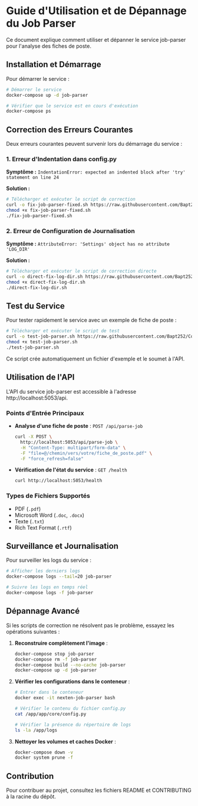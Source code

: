# Guide d'Utilisation et de Dépannage du Job Parser

Ce document explique comment utiliser et dépanner le service job-parser pour l'analyse des fiches de poste.

## Installation et Démarrage

Pour démarrer le service :

```bash
# Démarrer le service
docker-compose up -d job-parser

# Vérifier que le service est en cours d'exécution
docker-compose ps
```

## Correction des Erreurs Courantes

Deux erreurs courantes peuvent survenir lors du démarrage du service :

### 1. Erreur d'Indentation dans config.py

**Symptôme :** `IndentationError: expected an indented block after 'try' statement on line 24`

**Solution :**
```bash
# Télécharger et exécuter le script de correction
curl -o fix-job-parser-fixed.sh https://raw.githubusercontent.com/Bapt252/Commitment-/main/fix-job-parser-fixed.sh
chmod +x fix-job-parser-fixed.sh
./fix-job-parser-fixed.sh
```

### 2. Erreur de Configuration de Journalisation

**Symptôme :** `AttributeError: 'Settings' object has no attribute 'LOG_DIR'`

**Solution :**
```bash
# Télécharger et exécuter le script de correction directe
curl -o direct-fix-log-dir.sh https://raw.githubusercontent.com/Bapt252/Commitment-/main/direct-fix-log-dir.sh
chmod +x direct-fix-log-dir.sh
./direct-fix-log-dir.sh
```

## Test du Service

Pour tester rapidement le service avec un exemple de fiche de poste :

```bash
# Télécharger et exécuter le script de test
curl -o test-job-parser.sh https://raw.githubusercontent.com/Bapt252/Commitment-/main/test-job-parser.sh
chmod +x test-job-parser.sh
./test-job-parser.sh
```

Ce script crée automatiquement un fichier d'exemple et le soumet à l'API.

## Utilisation de l'API

L'API du service job-parser est accessible à l'adresse http://localhost:5053/api.

### Points d'Entrée Principaux

- **Analyse d'une fiche de poste** : `POST /api/parse-job`
  ```bash
  curl -X POST \
    http://localhost:5053/api/parse-job \
    -H "Content-Type: multipart/form-data" \
    -F "file=@/chemin/vers/votre/fiche_de_poste.pdf" \
    -F "force_refresh=false"
  ```

- **Vérification de l'état du service** : `GET /health`
  ```bash
  curl http://localhost:5053/health
  ```

### Types de Fichiers Supportés

- PDF (`.pdf`)
- Microsoft Word (`.doc`, `.docx`)
- Texte (`.txt`)
- Rich Text Format (`.rtf`)

## Surveillance et Journalisation

Pour surveiller les logs du service :

```bash
# Afficher les derniers logs
docker-compose logs --tail=20 job-parser

# Suivre les logs en temps réel
docker-compose logs -f job-parser
```

## Dépannage Avancé

Si les scripts de correction ne résolvent pas le problème, essayez les opérations suivantes :

1. **Reconstruire complètement l'image** :
   ```bash
   docker-compose stop job-parser
   docker-compose rm -f job-parser
   docker-compose build --no-cache job-parser
   docker-compose up -d job-parser
   ```

2. **Vérifier les configurations dans le conteneur** :
   ```bash
   # Entrer dans le conteneur
   docker exec -it nexten-job-parser bash
   
   # Vérifier le contenu du fichier config.py
   cat /app/app/core/config.py
   
   # Vérifier la présence du répertoire de logs
   ls -la /app/logs
   ```

3. **Nettoyer les volumes et caches Docker** :
   ```bash
   docker-compose down -v
   docker system prune -f
   ```

## Contribution

Pour contribuer au projet, consultez les fichiers README et CONTRIBUTING à la racine du dépôt.
